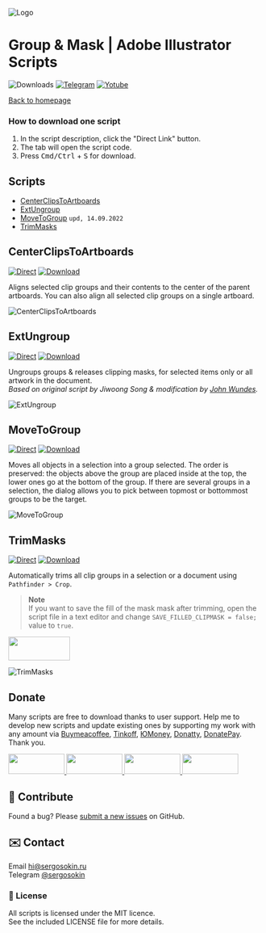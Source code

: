 ![Logo](https://i.ibb.co/mF018gV/emblem.png)

# Group & Mask | Adobe Illustrator Scripts

![Downloads](https://img.shields.io/badge/Downloads-23k-27CF7D.svg) [![Telegram](https://img.shields.io/badge/Telegram%20Channel-%40aiscripts-0088CC.svg)](https://t.me/aiscripts) [![Yotube](https://img.shields.io/badge/Youtube-%40SergOsokinArt-FF0000.svg)](https://www.youtube.com/c/SergOsokinArt/videos)

[Back to homepage](../README.md)

### How to download one script 
1. In the script description, click the "Direct Link" button.
2. The tab will open the script code.
3. Press <kbd>Cmd/Ctrl</kbd> + <kbd>S</kbd> for download.

## Scripts
* [CenterClipsToArtboards](https://github.com/creold/illustrator-scripts/blob/master/md/Group.md#centerclipstoartboards)
* [ExtUngroup](https://github.com/creold/illustrator-scripts/blob/master/md/Group.md#extungroup)
* [MoveToGroup](https://github.com/creold/illustrator-scripts/blob/master/md/Group.md#movetogroup) `upd, 14.09.2022`
* [TrimMasks](https://github.com/creold/illustrator-scripts/blob/master/md/Group.md#trimmasks)

## CenterClipsToArtboards
[![Direct](https://img.shields.io/badge/Direct%20Link-CenterClipsToArtboards.jsx-FF6900.svg)](https://rebrand.ly/ctrcliptoabs) [![Download](https://img.shields.io/badge/Download%20All-Zip%20archive-0088CC.svg)](https://bit.ly/2M0j95N)

Aligns selected clip groups and their contents to the center of the parent artboards. You can also align all selected clip groups on a single artboard. 

![CenterClipsToArtboards](https://i.ibb.co/ykHy3rM/Center-Clips-To-Artboards.gif)

## ExtUngroup
[![Direct](https://img.shields.io/badge/Direct%20Link-ExtUngroup.jsx-FF6900.svg)](https://rebrand.ly/extungrp) [![Download](https://img.shields.io/badge/Download%20All-Zip%20archive-0088CC.svg)](https://bit.ly/2M0j95N)

Ungroups groups & releases clipping masks, for selected items only or all artwork in the document.   
*Based on original script by Jiwoong Song & modification by [John Wundes](http://www.wundes.com/).*

![ExtUngroup](https://i.ibb.co/QngnpZL/demo-Ext-Ungroup.gif)

## MoveToGroup
[![Direct](https://img.shields.io/badge/Direct%20Link-MoveToGroup.jsx-FF6900.svg)](https://rebrand.ly/movtogrp) [![Download](https://img.shields.io/badge/Download%20All-Zip%20archive-0088CC.svg)](https://bit.ly/2M0j95N)

Moves all objects in a selection into a group selected. The order is preserved: the objects above the group are placed inside at the top, the lower ones go at the bottom of the group. If there are several groups in a selection, the dialog allows you to pick between topmost or bottommost groups to be the target.

![MoveToGroup](https://i.ibb.co/jkD5Zx4/Move-To-Group.gif)

## TrimMasks
[![Direct](https://img.shields.io/badge/Direct%20Link-TrimMasks.jsx-FF6900.svg)](https://rebrand.ly/trimcm) [![Download](https://img.shields.io/badge/Download%20All-Zip%20archive-0088CC.svg)](https://bit.ly/2M0j95N)

Automatically trims all clip groups in a selection or a document using `Pathfinder > Crop`.

> **Note**   
> If you want to save the fill of the mask mask after trimming, open the script file in a text editor and change `SAVE_FILLED_CLIPMASK = false;` value to `true`.

<a href="https://youtu.be/liui0ZUAN50">
  <img width="122" height="47" src="https://i.ibb.co/fqdwXL6/youtube-badge.png">
</a>

![TrimMasks](https://i.ibb.co/prkQGyt/demo-Trim-Masks.gif)

## Donate
Many scripts are free to download thanks to user support. Help me to develop new scripts and update existing ones by supporting my work with any amount via [Buymeacoffee], [Tinkoff], [ЮMoney], [Donatty], [DonatePay]. Thank you.

[Buymeacoffee]: https://www.buymeacoffee.com/osokin
[Tinkoff]: https://www.tinkoff.ru/rm/osokin.sergey127/SN67U9405/
[ЮMoney]: https://yoomoney.ru/to/410011149615582
[Donatty]: https://donatty.com/sergosokin
[DonatePay]: https://new.donatepay.ru/@osokin

<a href="https://www.buymeacoffee.com/osokin">
  <img width="111" height="40" src="https://i.ibb.co/0ssTJQ1/bmc-badge.png">
</a>

<a href="https://yoomoney.ru/to/410011149615582">
  <img width="111" height="40" src="https://i.ibb.co/wwrYWJ5/yoomoney-badge.png">
</a>

<a href="https://donatty.com/sergosokin">
  <img width="111" height="40" src="https://i.ibb.co/s61FGCn/donatty-badge.png">
</a>

<a href="https://new.donatepay.ru/@osokin">
  <img width="111" height="40" src="https://i.ibb.co/0KJ94ND/donatepay-badge.png">
</a>

## 🤝 Contribute

Found a bug? Please [submit a new issues](https://github.com/creold/illustrator-scripts/issues) on GitHub.

## ✉️ Contact
Email <hi@sergosokin.ru>  
Telegram [@sergosokin](https://t.me/sergosokin)

### 📝 License

All scripts is licensed under the MIT licence.  
See the included LICENSE file for more details.
